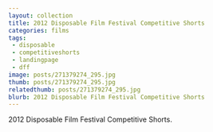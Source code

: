 ```yaml
---
layout: collection
title: 2012 Disposable Film Festival Competitive Shorts
categories: films
tags:
 - disposable
 - competitiveshorts
 - landingpage
 - dff
image: posts/271379274_295.jpg
thumb: posts/271379274_295.jpg
relatedthumb: posts/271379274_295.jpg
blurb: 2012 Disposable Film Festival Competitive Shorts
---
```


2012 Disposable Film Festival Competitive Shorts.